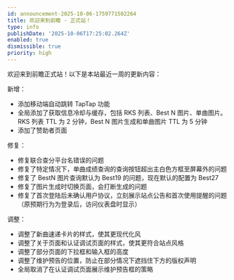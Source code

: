 ```yaml
---
id: announcement-2025-10-06-1759771502264
title: 欢迎来到前瞻 - 正式站！
type: info
publishDate: '2025-10-06T17:25:02.264Z'
enabled: true
dismissible: true
priority: high
---
```


欢迎来到前瞻正式站！以下是本站最近一周的更新内容：

新增：
 - 添加移动端自动跳转 TapTap 功能
 - 全局添加了获取信息冷却与缓存，包括 RKS 列表、Best N 图片、单曲图片。RKS 列表 TTL 为 2 分钟，Best N 图片生成和单曲图片 TTL 为 5 分钟
 - 添加了赞助者页面

修复：
 - 修复联合查分平台名错误的问题
 - 修复了特定情况下，单曲成绩查询的查询按钮超出主白色方框至屏幕外的问题
 - 修复了 BestN 图片查询默认为 Best19 的问题，现在默认的配置为 Best27
 - 修复了图片生成时切换页面，会打断生成的问题
 - 修复了首次登陆后未确认用户协议，立刻展示站点公告和首次使用提醒的问题（原预期行为为登录后，访问仪表盘时显示）

调整：
 - 调整了新曲速递卡片的样式，使其更现代化风
 - 调整了关于页面和认证调试页面的样式，使其更符合站点风格
 - 调整了部分页面的下拉框和输入框的高度
 - 调整了维护预告的位置，防止在部分情况下遮挡住下方的版权声明
 - 全局取消了在认证调试页面展示维护预告框的策略
